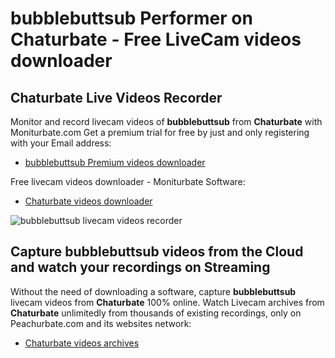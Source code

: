 # bubblebuttsub Performer on Chaturbate - Free LiveCam videos downloader

## Chaturbate Live Videos Recorder

Monitor and record livecam videos of **bubblebuttsub** from **Chaturbate** with Moniturbate.com
Get a premium trial for free by just and only registering with your Email address:
* [bubblebuttsub Premium videos downloader](https://moniturbate.com/request-demo-licence-key.html)

Free livecam videos downloader - Moniturbate Software:
* [Chaturbate videos downloader](https://moniturbate.com/moniturbate-download-software.html)

![bubblebuttsub livecam videos recorder](https://peachurnet.com/templates/moniturbate-software.png)


## Capture bubblebuttsub videos from the Cloud and watch your recordings on Streaming

Without the need of downloading a software, capture **bubblebuttsub** livecam videos from **Chaturbate** 100% online.
Watch Livecam archives from **Chaturbate** unlimitedly from thousands of existing recordings, only on Peachurbate.com and its websites network:
* [Chaturbate videos archives](https://peachurnet.com/)